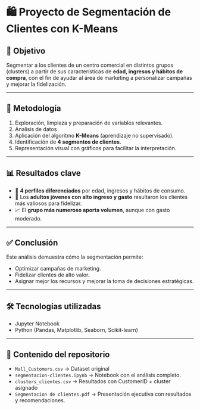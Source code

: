 # 🛍️ Proyecto de Segmentación de Clientes con K-Means

## 📌 Objetivo
Segmentar a los clientes de un centro comercial en distintos grupos (clusters) a partir de sus características de **edad, ingresos y hábitos de compra**, con el fin de ayudar al área de marketing a personalizar campañas y mejorar la fidelización. 

---

## 🧩 Metodología
1. Exploración, limpieza y preparación de variables relevantes.
2. Analisis de datos
3. Aplicación del algoritmo **K-Means** (aprendizaje no supervisado).  
4. Identificación de **4 segmentos de clientes**.  
5. Representación visual con gráficos para facilitar la interpretación.  

---

## 📊 Resultados clave
- 🔹 **4 perfiles diferenciados** por edad, ingresos y hábitos de consumo.  
- 💎 Los **adultos jóvenes con alto ingreso y gasto** resultaron los clientes más valiosos para fidelizar.  
- 📈 El **grupo más numeroso aporta volumen**, aunque con gasto moderado.  

---

## ✅ Conclusión
Este análisis demuestra cómo la segmentación permite:  
- Optimizar campañas de marketing.  
- Fidelizar clientes de alto valor.  
- Asignar mejor los recursos y mejorar la toma de decisiones estratégicas.  

---

## 🛠️ Tecnologías utilizadas
- Jupyter Notebook
- Python (Pandas, Matplotlib, Seaborn, Scikit-learn)    

---

## 📂 Contenido del repositorio
- `Mall_Customers.csv` → Dataset original
- `segmentacion-clientes.ipynb` → Notebook con el análisis completo.  
- `clusters_clientes.csv` → Resultados con CustomerID + cluster asignado  
- `Segmentacion de clientes.pdf` → Presentación ejecutiva con resultados y recomendaciones.
